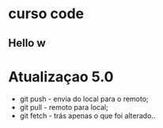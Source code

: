 # curso code
 
 ## Hello w
 

 # Atualizaçao 5.0

 * git push - envia do local para o remoto;
 * git pull - remoto para local;
 * git fetch - trás apenas o que foi alterado..
 
 
